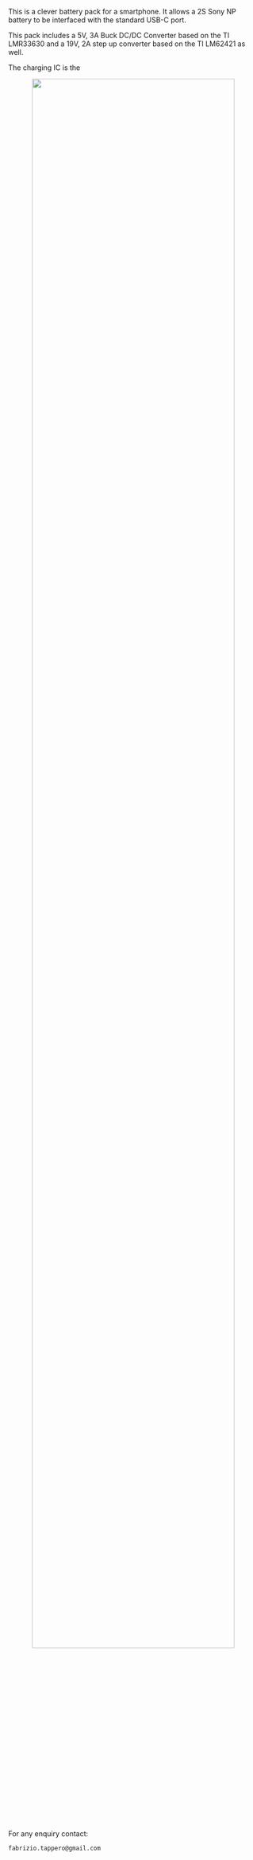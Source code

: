 
This is a clever battery pack for a smartphone. It allows a 2S Sony NP battery 
to be interfaced with the standard USB-C port.

This pack includes a 5V, 3A Buck DC/DC Converter based on the TI LMR33630 and
a 19V, 2A step up converter based on the TI LM62421 as well.

The charging IC is the 

<p align="center">
  <img src="https://github.com/fabriziotappero/electronic-prj/blob/master/buck-LMR33630/buck.jpg?raw=true" alt="" width="90%"/>
</p>


For any enquiry contact:

    fabrizio.tappero@gmail.com
